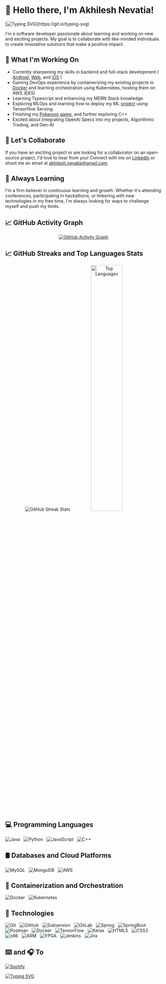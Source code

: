 # 👋 Hello there, I'm Akhilesh Nevatia!


[![Typing SVG](https://readme-typing-svg.demolab.com/?lines=Welcome+to+my+Github+Profile;Feel+Free+to+explore!;)](https://git.io/typing-svg)

I'm a software developer passionate about learning and working on new and exciting projects. My goal is to collaborate with like-minded individuals to create innovative solutions that make a positive impact.

## 🔭 What I'm Working On

- Currently sharpening my skills in backend and full-stack development ( [Android](https://www.github.com/akhilnev/SwipeHire), [Web](https://www.github.com/akhilnev/Melophilia), and [iOS](https://www.github.com/akhilnev/Iwear) )
- Gaining DevOps experience by containerizing my existing projects in [Docker](https://www.github.com/akhilnev/docker-roadmap) and learning orchestration using Kubernetes, hosting them on AWS (EKS)
- Learning Typescript and enhancing my MERN Stack knowledge
- Exploring MLOps and learning how to deploy my ML [project](https://www.github.com/akhilnev/StockNNetPredict) using Tensorflow Serving.
- Finishing my [Pokemon game](https://www.github.com/akhilnev/327), and further exploring C++
- Excited about Integrating OpenAI Specs into my projects, Algorithmic Trading, and Gen-AI 

## 🤝 Let's Collaborate

If you have an exciting project or are looking for a collaborator on an open-source project, I'd love to hear from you! Connect with me on [LinkedIn](https://www.linkedin.com/in/akhilnev/) or shoot me an email at [akhilesh.nevatia@gmail.com](mailto:Akhilesh.nevatia@gmail.com).

## 🌱 Always Learning

I'm a firm believer in continuous learning and growth. Whether it's attending conferences, participating in hackathons, or tinkering with new technologies in my free time, I'm always looking for ways to challenge myself and push my limits.

## 📈 GitHub Activity Graph 

<!-- GitHub Activity Graph -->
<p align="center">
  <a href="https://github.com/ashutosh00710/github-readme-activity-graph">
    <img src="https://github-readme-activity-graph.vercel.app/graph?username=akhilnev&hide=issues&bg_color=151515" alt="GitHub Activity Graph">
  </a>
</p>

## 📈 GitHub Streaks and Top Languages Stats

<!-- GitHub Streak Stats -->
<p align="center">
  <img src="https://github-readme-streak-stats.herokuapp.com/?user=akhilnev&theme=tokyonight&hide_border=false" alt="GitHub Streak Stats">
  <img src="https://github-readme-stats.vercel.app/api/top-langs/?username=akhilnev&theme=tokyonight&show_icons=true&hide_border=false&layout=compact" alt="Top Languages" style="width: 45%;">
</p>

## 💻 Programming Languages
![Java](https://ezicons.cftutorial.workers.dev/icons/?icons=skills-dark-java) &nbsp; ![Python](https://ezicons.cftutorial.workers.dev/icons/?icons=skills-dark-python) &nbsp; ![JavaScript](https://ezicons.cftutorial.workers.dev/icons/?icons=skills-dark-js) &nbsp; ![C++](https://ezicons.cftutorial.workers.dev/icons/?icons=skills-dark-c++)

## 🛢️ Databases and Cloud Platforms
![MySQL](https://ezicons.cftutorial.workers.dev/icons/?icons=skills-dark-mysql) &nbsp; ![MongoDB](https://ezicons.cftutorial.workers.dev/icons/?icons=skills-dark-mongodb) &nbsp; ![AWS](https://ezicons.cftutorial.workers.dev/icons/?icons=skills-dark-aws)

## 🐳 Containerization and Orchestration
![Docker](https://ezicons.cftutorial.workers.dev/icons/?icons=skills-dark-docker) &nbsp; ![Kubernetes](https://ezicons.cftutorial.workers.dev/icons/?icons=skills-dark-kubernetes)

## 🔧 Technologies
![Git](https://ezicons.cftutorial.workers.dev/icons/?icons=skills-dark-git) &nbsp; ![GitHub](https://ezicons.cftutorial.workers.dev/icons/?icons=skills-dark-github) &nbsp; ![Subversion](https://ezicons.cftutorial.workers.dev/icons/?icons=skills-dark-subversion) &nbsp; ![GitLab](https://ezicons.cftutorial.workers.dev/icons/?icons=skills-dark-gitlab) &nbsp; ![Spring](https://ezicons.cftutorial.workers.dev/icons/?icons=skills-dark-spring) &nbsp; ![SpringBoot](https://ezicons.cftutorial.workers.dev/icons/?icons=skills-dark-springboot) &nbsp; ![Postman](https://ezicons.cftutorial.workers.dev/icons/?icons=skills-dark-postman) &nbsp; ![Docker](https://ezicons.cftutorial.workers.dev/icons/?icons=skills-dark-docker) &nbsp; ![TensorFlow](https://ezicons.cftutorial.workers.dev/icons/?icons=skills-dark-tensorflow) &nbsp; ![Keras](https://ezicons.cftutorial.workers.dev/icons/?icons=skills-dark-keras) &nbsp; ![HTML5](https://ezicons.cftutorial.workers.dev/icons/?icons=skills-dark-html5) &nbsp; ![CSS3](https://ezicons.cftutorial.workers.dev/icons/?icons=skills-dark-css3) &nbsp; ![x86](https://ezicons.cftutorial.workers.dev/icons/?icons=skills-dark-x86) &nbsp; ![ARM](https://ezicons.cftutorial.workers.dev/icons/?icons=skills-dark-arm) &nbsp; ![FPGA](https://ezicons.cftutorial.workers.dev/icons/?icons=skills-dark-fpga) &nbsp; ![Jenkins](https://ezicons.cftutorial.workers.dev/icons/?icons=skills-dark-jenkins) &nbsp; ![Jira](https://ezicons.cftutorial.workers.dev/icons/?icons=skills-dark-jira)

##  ⌨️ and 🎧  To 
[![Spotify](https://spotify-github-profile.vercel.app/api/view?uid=1vyi5nibm9e0v7qaw0y8zuhv1&cover_image=true&theme=novatorem&show_offline=true&background_color=ffa57d&interchange=false&bar_color=2c1376&bar_color_cover=false)](https://spotify-github-profile.vercel.app/api/view?uid=1vyi5nibm9e0v7qaw0y8zuhv1&redirect=true)


[![Typing SVG](https://readme-typing-svg.demolab.com/?lines=Thanks+for+stopping+by!<3)](https://git.io/typing-svg)
